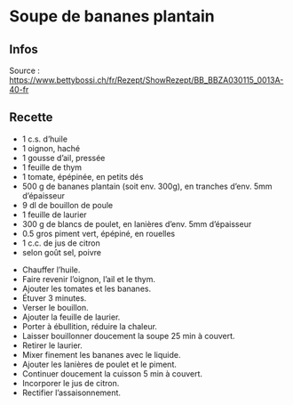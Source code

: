 # Soupe de bananes plantain

## Infos

Source : https://www.bettybossi.ch/fr/Rezept/ShowRezept/BB_BBZA030115_0013A-40-fr

## Recette

-  1 c.s.        d’huile
-  1             oignon, haché
-  1             gousse d’ail, pressée
-  1             feuille de thym
-  1             tomate, épépinée, en petits dés
-  500 g         de bananes plantain (soit env. 300g), en tranches d’env. 5mm d’épaisseur
-  9 dl          de bouillon de poule
-  1             feuille de laurier
-  300 g         de blancs de poulet, en lanières d’env. 5mm d’épaisseur
-  0.5           gros piment vert, épépiné, en rouelles
-  1 c.c.        de jus de citron
-  selon goût    sel, poivre


+   Chauffer l’huile.
+   Faire revenir l’oignon, l’ail et le thym.
+   Ajouter les tomates et les bananes.
+   Étuver 3 minutes.
+   Verser le bouillon.
+   Ajouter la feuille de laurier.
+   Porter à ébullition, réduire la chaleur.
+   Laisser bouillonner doucement la soupe 25 min à couvert.
+   Retirer le laurier.
+   Mixer finement les bananes avec le liquide.
+   Ajouter les lanières de poulet et le piment.
+   Continuer doucement la cuisson 5 min à couvert.
+   Incorporer le jus de citron.
+   Rectifier l’assaisonnement.

